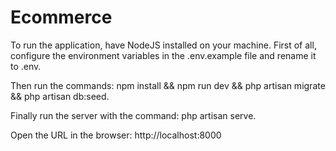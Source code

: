 # Ecommerce

To run the application, have NodeJS installed on your machine.
First of all, configure the environment variables in the .env.example file and rename it to .env.

Then run the commands:
    npm install && npm run dev && php artisan migrate && php artisan db:seed.

Finally run the server with the command:
    php artisan serve.

Open the URL in the browser: http://localhost:8000

